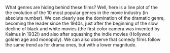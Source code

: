 What genres are hiding behind these films? Well, here is a line plot of the the evolution of the 10 most popular genres in the movie industry (in absolute number). We can clearly see the domination of the dramatic genre, becoming the leader since the 1940s, just after the beginning of the slow decline of black and white movies (the first color camera was invented by Kalmus in 1932!) and also after squashing the indie movies (Hollywod golden age and monopoly). We can also observe that comedy films follow the same trend as for drama ones, but with a lower magnitude.

